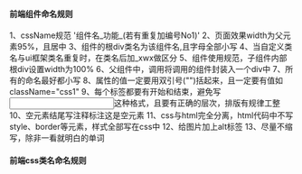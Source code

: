 #### 前端组件命名规则

1、cssName规范 '组件名_功能_(若有重复加编号No1)'
2、页面效果width为父元素95%，且居中
3、组件的根div类名为该组件名,且字母全部小写
4、当自定义类名与ui框架类名重复时，在类名后加_xwx做区分
5、组件使用规范，子组件内部根div设置width为100%
6、父组件中，调用将调用的组件封装入一个div中
7、所有的命名最好都小写
8、属性的值一定要用双引号("")括起来，且一定要有值如className="css1"
9、每个标签都要有开始和结束，避免写<input/>这种格式，且要有正确的层次，排版有规律工整
10、空元素结尾写注释标注这是空元素
11、css与html完全分离，html代码中不写style、border等元素，样式全部写在css中
12、给图片加上alt标签
13、尽量不缩写，除非一看就明白的单词

#### 前端css类名命名规则

